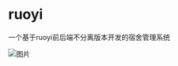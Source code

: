 # ruoyi
一个基于ruoyi前后端不分离版本开发的宿舍管理系统

![图片](https://github.com/Russ0417/ruoyi/assets/60131253/8e137cd6-372d-4ec4-a7e0-1aa338368624)
